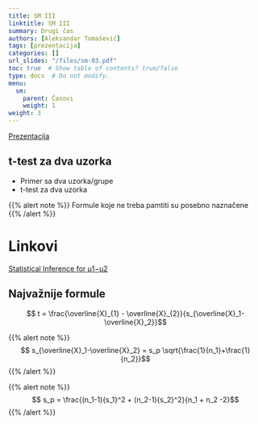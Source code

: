 ```yaml
---
title: SM III
linktitle: SM III
summary: Drugi čas
authors: [Aleksandar Tomašević]
tags: [prezentacija]
categories: []
url_slides: "/files/sm-03.pdf"
toc: true  # Show table of contents? true/false
type: docs  # Do not modify.
menu:
  sm:
    parent: Časovi
    weight: 1
weight: 3
---
```


[Prezentacija](/files/sm-03.pdf)

## t-test za dva uzorka

- Primer sa dva uzorka/grupe
- t-test za dva uzorka


{{% alert note %}}
Formule koje ne treba pamtiti su posebno naznačene
{{% /alert %}}

# Linkovi

[Statistical Inference for μ1−μ2](https://homepage.divms.uiowa.edu/~mbognar/applets/mu1mu2.html)

## Najvažnije formule


$$ t = \frac{\overline{X}_{1} - \overline{X}_{2}}{s_{\overline{X}_1-\overline{X}_2}}$$


{{% alert note %}}
$$ s_{\overline{X}_1-\overline{X}_2} = s_p \sqrt{\frac{1}{n_1}+\frac{1}{n_2}}$$
{{% /alert %}}

{{% alert note %}}
$$ s_p = \frac{(n_1-1){s_1}^2 + (n_2-1){s_2}^2}{n_1 + n_2 -2}$$
{{% /alert %}}
